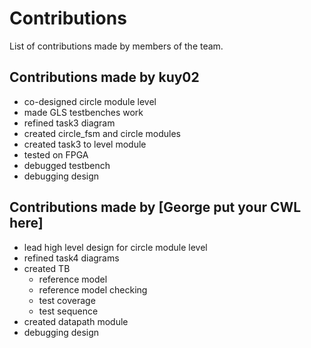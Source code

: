 # Contributions
List of contributions made by members of the team.

## Contributions made by kuy02
- co-designed circle module level
- made GLS testbenches work
- refined task3 diagram
- created circle_fsm and circle modules
- created task3 to level module
- tested on FPGA
- debugged testbench
- debugging design

## Contributions made by [George put your CWL here]
- lead high level design for circle module level
- refined task4 diagrams
- created TB 
    - reference model
    - reference model checking
    - test coverage
    - test sequence
- created datapath module
- debugging design

